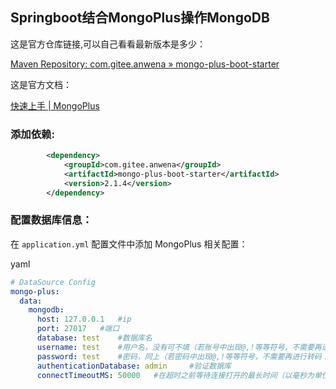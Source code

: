## Springboot结合MongoPlus操作MongoDB

这是官方仓库链接,可以自己看看最新版本是多少：

[Maven Repository: com.gitee.anwena » mongo-plus-boot-starter](https://mvnrepository.com/artifact/com.gitee.anwena/mongo-plus-boot-starter)

这是官方文档：

[快速上手 | MongoPlus](https://www.mongoplus.cn/docs/started.html)

### 添加依赖:

```xml
        <dependency>
            <groupId>com.gitee.anwena</groupId>
            <artifactId>mongo-plus-boot-starter</artifactId>
            <version>2.1.4</version>
        </dependency>
```

### 配置数据库信息：

在 `application.yml` 配置文件中添加 MongoPlus 相关配置：

yaml

```yml
# DataSource Config
mongo-plus:
  data:
    mongodb:
      host: 127.0.0.1   #ip
      port: 27017   #端口
      database: test    #数据库名
      username: test    #用户名，没有可不填（若账号中出现@,!等等符号，不需要再进行转码！！！）
      password: test    #密码，同上（若密码中出现@,!等等符号，不需要再进行转码！！！）
      authenticationDatabase: admin     #验证数据库
      connectTimeoutMS: 50000   #在超时之前等待连接打开的最长时间（以毫秒为单位）
```

